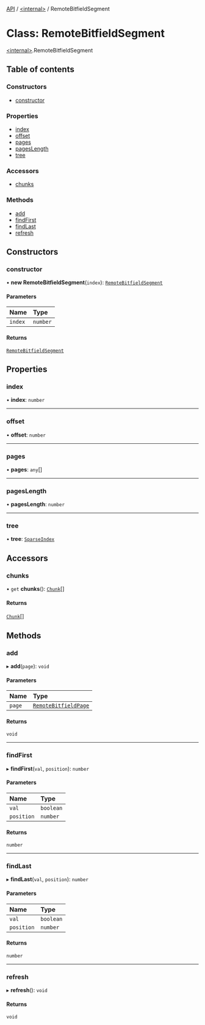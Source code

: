 [API](../README.md) / [\<internal\>](../modules/internal_.md) / RemoteBitfieldSegment

# Class: RemoteBitfieldSegment

[\<internal\>](../modules/internal_.md).RemoteBitfieldSegment

## Table of contents

### Constructors

- [constructor](internal_.RemoteBitfieldSegment.md#constructor)

### Properties

- [index](internal_.RemoteBitfieldSegment.md#index)
- [offset](internal_.RemoteBitfieldSegment.md#offset)
- [pages](internal_.RemoteBitfieldSegment.md#pages)
- [pagesLength](internal_.RemoteBitfieldSegment.md#pageslength)
- [tree](internal_.RemoteBitfieldSegment.md#tree)

### Accessors

- [chunks](internal_.RemoteBitfieldSegment.md#chunks)

### Methods

- [add](internal_.RemoteBitfieldSegment.md#add)
- [findFirst](internal_.RemoteBitfieldSegment.md#findfirst)
- [findLast](internal_.RemoteBitfieldSegment.md#findlast)
- [refresh](internal_.RemoteBitfieldSegment.md#refresh)

## Constructors

### constructor

• **new RemoteBitfieldSegment**(`index`): [`RemoteBitfieldSegment`](internal_.RemoteBitfieldSegment.md)

#### Parameters

| Name | Type |
| :------ | :------ |
| `index` | `number` |

#### Returns

[`RemoteBitfieldSegment`](internal_.RemoteBitfieldSegment.md)

## Properties

### index

• **index**: `number`

___

### offset

• **offset**: `number`

___

### pages

• **pages**: `any`[]

___

### pagesLength

• **pagesLength**: `number`

___

### tree

• **tree**: [`SparseIndex`](internal_.SparseIndex.md)

## Accessors

### chunks

• `get` **chunks**(): [`Chunk`](../modules/internal_.md#chunk)[]

#### Returns

[`Chunk`](../modules/internal_.md#chunk)[]

## Methods

### add

▸ **add**(`page`): `void`

#### Parameters

| Name | Type |
| :------ | :------ |
| `page` | [`RemoteBitfieldPage`](internal_.RemoteBitfieldPage.md) |

#### Returns

`void`

___

### findFirst

▸ **findFirst**(`val`, `position`): `number`

#### Parameters

| Name | Type |
| :------ | :------ |
| `val` | `boolean` |
| `position` | `number` |

#### Returns

`number`

___

### findLast

▸ **findLast**(`val`, `position`): `number`

#### Parameters

| Name | Type |
| :------ | :------ |
| `val` | `boolean` |
| `position` | `number` |

#### Returns

`number`

___

### refresh

▸ **refresh**(): `void`

#### Returns

`void`
